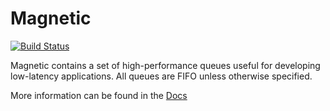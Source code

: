 # Magnetic

[![Build Status](https://travis-ci.org/johnshaw/magnetic.svg?branch=master)](https://travis-ci.org/johnshaw/magnetic)

Magnetic contains a set of high-performance queues useful for developing low-latency applications.
All queues are FIFO unless otherwise specified.

More information can be found in the [Docs](http://johnshaw.github.io/magnetic/doc/magnetic)
